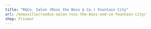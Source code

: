 ```yaml
---
title: "R&Co. Salon (Ross the Boss & Co.) Fountain City"
url: /knoxville/rundco-salon-ross-the-boss-und-co-fountain-city/
shop: Friseur
---
```

